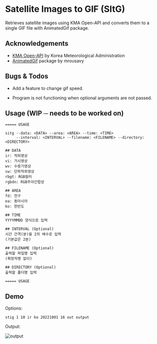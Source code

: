 # Satellite Images to GIF (SItG)

Retrieves satellite images using KMA Open-API and converts them to a single GIF file with AnimatedGif package.

## Acknowledgements

 - [KMA Open-API](https://www.data.go.kr/data/15058167/openapi.do) by Korea Meteorological Administration
 - [AnimatedGif](https://github.com/mrousavy/AnimatedGif) package by mrousavy
 
## Bugs & Todos

- Add a feature to change gif speed.

- Program is not functioning when optional arguments are not passed.

## Usage (WIP ─ needs to be worked on)

```
===== USAGE

sitg --data: <DATA> --area: <AREA> --time: <TIME>
     --interval: <INTERVAL> --filename: <FILENAME> --directory: <DIRECTORY>

## DATA
ir: 적외영상
vi: 가시영상
wv: 수증기영상
sw: 단파적외영상
rbgt: RGB컬러
rgbdn: RGB주야간합성

## AREA
fd: 전구
ea: 동아시아
ko: 한반도

## TIME
YYYYMMDD 양식으로 입력

## INTERVAL (Optional)
시간 간격(분)을 2의 배수로 입력
(기본값은 2분)

## FILENAME (Optional)
출력할 파일명 입력
(확장자명 없이)

## DIRECTORY (Optional)
출력할 폴더명 입력

===== USAGE
```

## Demo

Options:

```
stig 1 10 ir ko 20221001 16 out output
```

Output:

![output](img/output_resized.gif)
